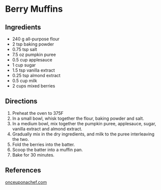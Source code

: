 # Berry Muffins

## Ingredients

* 240 g all-purpose flour
* 2 tsp baking powder
* 0.75 tsp salt
* 7.5 oz pumpkin puree
* 0.5 cup applesauce
* 1 cup sugar
* 1.5 tsp vanilla extract
* 0.25 tsp almond extract
* 0.5 cup milk
* 2 cups mixed berries

## Directions

1. Preheat the oven to 375F
2. In a small bowl, whisk together the flour, baking powder and salt.
3. In a medium bowl, mix together the pumpkin puree, applesauce, sugar, vanilla extract and almond extract.
4. Gradually mix in the dry ingredients, and milk to the puree interleaving the two.
5. Fold the berries into the batter.
6. Scoop the batter into a muffin pan.
7. Bake for 30 minutes.

## References

[onceuponachef.com](https://www.onceuponachef.com/recipes/best-ever-blueberry-muffins.html)
